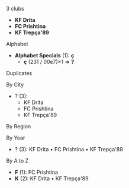 3 clubs

- **KF Drita**
- **FC Prishtina**
- **KF Trepça'89**




Alphabet

- **Alphabet Specials** (1):  **ç** 
  - **ç** (231 / 00e7)×1 => **?**




Duplicates





By City

- ? (3): 
  - KF Drita 
  - FC Prishtina 
  - KF Trepça'89 




By Region





By Year

- ? (3):   KF Drita • FC Prishtina • KF Trepça'89






By A to Z

- **F** (1): FC Prishtina
- **K** (2): KF Drita • KF Trepça'89




